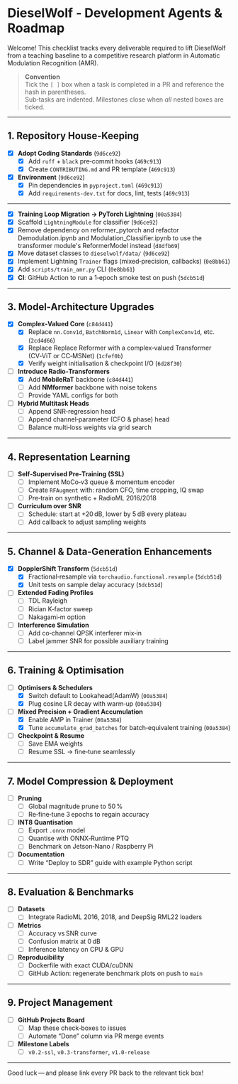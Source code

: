 # DieselWolf ‑ Development Agents & Roadmap

Welcome!  This checklist tracks every deliverable required to lift DieselWolf from a teaching baseline to a competitive research platform in Automatic Modulation Recognition (AMR).

> **Convention**  
> Tick the `[ ]` box when a task is completed in a PR and reference the hash in parentheses.  
> Sub‑tasks are indented.  Milestones close when *all* nested boxes are ticked.

---

## 1. Repository House‑Keeping
- [x] **Adopt Coding Standards** (`9d6ce92`)
  - [x] Add `ruff` + `black` pre‑commit hooks (`469c913`)
  - [x] Create `CONTRIBUTING.md` and PR template (`469c913`)
- [x] **Environment** (`9d6ce92`)
  - [x] Pin dependencies in `pyproject.toml` (`469c913`)
  - [x] Add `requirements-dev.txt` for docs, lint, tests (`469c913`)

---
- [x] **Training Loop Migration → PyTorch Lightning** (`00a5384`)
- [x] Scaffold `LightningModule` for classifier (`9d6ce92`)
 - [x] Remove dependency on reformer_pytorch and refactor Demodulation.ipynb and Modulation_Classifier.ipynb to use the transformer module's ReformerModel instead (`d8dfb69`)
- [x] Move dataset classes to `dieselwolf/data/` (`9d6ce92`)
- [x] Implement Lightning `Trainer` flags (mixed‑precision, callbacks) (`0e8bb61`)
- [x] Add `scripts/train_amr.py` CLI (`0e8bb61`)
 - [x] **CI**: GitHub Action to run a 1‑epoch smoke test on push (`5dcb51d`)

---

## 3. Model‑Architecture Upgrades
- [x] **Complex‑Valued Core** (`c84d441`)
  - [x] Replace `nn.Conv1d`, `BatchNorm1d`, `Linear` with `ComplexConv1d`, etc. (`2cd4d66`)
  - [x] Replace Replace Reformer with a complex‑valued Transformer (CV‑ViT or CC‑MSNet) (`1cfef0b`)
  - [x] Verify weight initialisation & checkpoint I/O (`6d28f30`)
- [ ] **Introduce Radio‑Transformers**
  - [x] Add **MobileRaT** backbone (`c84d441`)
  - [ ] Add **NMformer** backbone with noise tokens
  - [ ] Provide YAML configs for both
- [ ] **Hybrid Multitask Heads**
  - [ ] Append SNR‑regression head
  - [ ] Append channel‑parameter (CFO & phase) head
  - [ ] Balance multi‑loss weights via grid search

---

## 4. Representation Learning
- [ ] **Self‑Supervised Pre‑Training (SSL)**
  - [ ] Implement MoCo‑v3 queue & momentum encoder
  - [ ] Create `RFAugment` with: random CFO, time cropping, IQ swap
  - [ ] Pre‑train on synthetic + RadioML 2016/2018
- [ ] **Curriculum over SNR**
  - [ ] Schedule: start at +20 dB, lower by 5 dB every plateau
  - [ ] Add callback to adjust sampling weights

---

## 5. Channel & Data‑Generation Enhancements
- [x] **DopplerShift Transform** (`5dcb51d`)
  - [x] Fractional‑resample via `torchaudio.functional.resample` (`5dcb51d`)
  - [x] Unit tests on sample delay accuracy (`5dcb51d`)
- [ ] **Extended Fading Profiles**
  - [ ] TDL Rayleigh
  - [ ] Rician K‑factor sweep
  - [ ] Nakagami‑m option
- [ ] **Interference Simulation**
  - [ ] Add co‑channel QPSK interferer mix‑in
  - [ ] Label jammer SNR for possible auxiliary training

---

## 6. Training & Optimisation
- [ ] **Optimisers & Schedulers**
  - [x] Switch default to Lookahead(AdamW) (`00a5384`)
  - [x] Plug cosine LR decay with warm‑up (`00a5384`)
- [ ] **Mixed Precision + Gradient Accumulation**
  - [x] Enable AMP in Trainer (`00a5384`)
  - [x] Tune `accumulate_grad_batches` for batch‑equivalent training (`00a5384`)
- [ ] **Checkpoint & Resume**
  - [ ] Save EMA weights
  - [ ] Resume SSL → fine‑tune seamlessly

---

## 7. Model Compression & Deployment
- [ ] **Pruning**
  - [ ] Global magnitude prune to 50 %
  - [ ] Re‑fine‑tune 3 epochs to regain accuracy
- [ ] **INT8 Quantisation**
  - [ ] Export `.onnx` model
  - [ ] Quantise with ONNX‑Runtime PTQ
  - [ ] Benchmark on Jetson‑Nano / Raspberry Pi
- [ ] **Documentation**
  - [ ] Write “Deploy to SDR” guide with example Python script

---

## 8. Evaluation & Benchmarks
- [ ] **Datasets**
  - [ ] Integrate RadioML 2016, 2018, and DeepSig RML22 loaders
- [ ] **Metrics**
  - [ ] Accuracy vs SNR curve
  - [ ] Confusion matrix at 0 dB
  - [ ] Inference latency on CPU & GPU
- [ ] **Reproducibility**
  - [ ] Dockerfile with exact CUDA/cuDNN
  - [ ] GitHub Action: regenerate benchmark plots on push to `main`

---

## 9. Project Management
- [ ] **GitHub Projects Board**
  - [ ] Map these check‑boxes to issues
  - [ ] Automate “Done” column via PR merge events
- [ ] **Milestone Labels**
  - [ ] `v0.2-ssl`, `v0.3-transformer`, `v1.0-release`

---

Good luck — and please link every PR back to the relevant tick box!